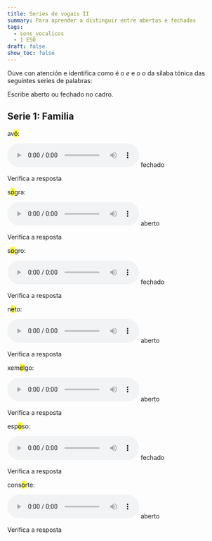 ```yaml
---
title: Series de vogais II
summary: Para aprender a distinguir entre abertas e fechadas
tags:
  - sons_vocalicos
  - 1 ESO
draft: false
show_toc: false
---
```

Ouve con atención e identifica como é o *e* e o *o* da sílaba tónica das seguintes series de palabras:

Escribe aberto ou fechado no cadro.

## Serie 1: Familia

av<mark>ó</mark>:

<audio src="https://ilg.usc.es/pronuncia/mp3/a/6565.mp3" controls> </audio>  <e-answer>fechado</e-answer>

<e-validate>Verifica a resposta</e-validate>

s<mark>o</mark>gra:

<audio src="https://ilg.usc.es/pronuncia/mp3/s/2138.mp3" controls> </audio>  <e-answer>aberto</e-answer>

<e-validate>Verifica a resposta</e-validate>

s<mark>o</mark>gro:

<audio src="https://ilg.usc.es/pronuncia/mp3/s/2137.mp3" controls> </audio>  <e-answer>fechado</e-answer>

<e-validate>Verifica a resposta</e-validate>

n<mark>e</mark>to:

<audio src="https://ilg.usc.es/pronuncia/mp3/n/497.mp3" controls> </audio>  <e-answer>aberto</e-answer>

<e-validate>Verifica a resposta</e-validate>

xem<mark>e</mark>lgo:

<audio src="https://ilg.usc.es/pronuncia/mp3/x/175.mp3" controls> </audio>  <e-answer>aberto</e-answer>

<e-validate>Verifica a resposta</e-validate>

esp<mark>o</mark>so:

<audio src="https://ilg.usc.es/pronuncia/mp3/e/3336.mp3" controls> </audio>  <e-answer>fechado</e-answer>

<e-validate>Verifica a resposta</e-validate>

cons<mark>o</mark>rte:

<audio src="https://ilg.usc.es/pronuncia/mp3/c/5591.mp3" controls> </audio>  <e-answer>aberto</e-answer>

<e-validate>Verifica a resposta</e-validate>

